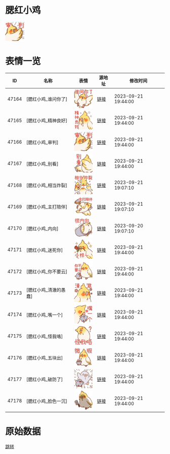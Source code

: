 # 腮红小鸡

<img src="./cover.png" height="60" alt="cover" />

# 表情一览

|ID|名称|表情|源地址|修改时间|
|----|----|----|----|----|
|47164|[腮红小鸡_谁问你了]|<img src="./pic/047164_%5B腮红小鸡_谁问你了%5D.png" height="60" alt="谁问你了"/>|[链接](https://i0.hdslb.com/bfs/garb/4deec39490b4ce61a1eb3e61a445fe299d4e0436.png)|2023-09-21 19:44:00|
|47165|[腮红小鸡_精神良好]|<img src="./pic/047165_%5B腮红小鸡_精神良好%5D.png" height="60" alt="精神良好"/>|[链接](https://i0.hdslb.com/bfs/garb/7ab3ff3f9df6e91eb0f621950313fa3072ec73ad.png)|2023-09-21 19:44:00|
|47166|[腮红小鸡_审判]|<img src="./pic/047166_%5B腮红小鸡_审判%5D.png" height="60" alt="审判"/>|[链接](https://i0.hdslb.com/bfs/garb/2e8f29f7e4eb380eaa95e0e801126d034dd94dbc.png)|2023-09-21 19:44:00|
|47167|[腮红小鸡_别看]|<img src="./pic/047167_%5B腮红小鸡_别看%5D.png" height="60" alt="别看"/>|[链接](https://i0.hdslb.com/bfs/garb/f57f03b2172c480a8148864a01ee32f7876cc71f.png)|2023-09-21 19:44:00|
|47168|[腮红小鸡_相当炸裂]|<img src="./pic/047168_%5B腮红小鸡_相当炸裂%5D.png" height="60" alt="相当炸裂"/>|[链接](https://i0.hdslb.com/bfs/garb/83857eff43192eadd7efb4cd8d0e8cded745c314.png)|2023-09-21 19:07:10|
|47169|[腮红小鸡_主打陪伴]|<img src="./pic/047169_%5B腮红小鸡_主打陪伴%5D.png" height="60" alt="主打陪伴"/>|[链接](https://i0.hdslb.com/bfs/garb/2e23dfaf53efe52a0b193cc1c42f0c472ab0751a.png)|2023-09-21 19:07:10|
|47170|[腮红小鸡_内向]|<img src="./pic/047170_%5B腮红小鸡_内向%5D.png" height="60" alt="内向"/>|[链接](https://i0.hdslb.com/bfs/garb/6f12f181f62fde40080aa5ff0fb3d5d45223c35a.png)|2023-09-20 19:07:10|
|47171|[腮红小鸡_迷死你]|<img src="./pic/047171_%5B腮红小鸡_迷死你%5D.png" height="60" alt="迷死你"/>|[链接](https://i0.hdslb.com/bfs/garb/800a908082762a5c70c4d6b1276717b88a8c81b1.png)|2023-09-21 19:44:00|
|47172|[腮红小鸡_你不要云]|<img src="./pic/047172_%5B腮红小鸡_你不要云%5D.png" height="60" alt="你不要云"/>|[链接](https://i0.hdslb.com/bfs/garb/9a570a8090f443fc91354d6dc44ddb1732359a44.png)|2023-09-21 19:44:00|
|47173|[腮红小鸡_清澈的愚蠢]|<img src="./pic/047173_%5B腮红小鸡_清澈的愚蠢%5D.png" height="60" alt="清澈的愚蠢"/>|[链接](https://i0.hdslb.com/bfs/garb/406c09e404ab67737a1af25c6c4559dd777c1e65.png)|2023-09-21 19:44:00|
|47174|[腮红小鸡_嘴一个]|<img src="./pic/047174_%5B腮红小鸡_嘴一个%5D.png" height="60" alt="嘴一个"/>|[链接](https://i0.hdslb.com/bfs/garb/8919736938262ee9f77cda2a179f2e40f242ea00.png)|2023-09-21 19:44:00|
|47175|[腮红小鸡_怪我咯]|<img src="./pic/047175_%5B腮红小鸡_怪我咯%5D.png" height="60" alt="怪我咯"/>|[链接](https://i0.hdslb.com/bfs/garb/14733646a4011d7de659b44efe8e48bcd7854b69.png)|2023-09-21 19:44:00|
|47176|[腮红小鸡_五块出]|<img src="./pic/047176_%5B腮红小鸡_五块出%5D.png" height="60" alt="五块出"/>|[链接](https://i0.hdslb.com/bfs/garb/85de5c6f5dcbe9b04559f1d41fb99b750bbddfb9.png)|2023-09-21 19:44:00|
|47177|[腮红小鸡_破防了]|<img src="./pic/047177_%5B腮红小鸡_破防了%5D.png" height="60" alt="破防了"/>|[链接](https://i0.hdslb.com/bfs/garb/a7c67b0779998f1ffc3d951c404fcf646765568c.png)|2023-09-21 19:44:00|
|47178|[腮红小鸡_脸色一沉]|<img src="./pic/047178_%5B腮红小鸡_脸色一沉%5D.png" height="60" alt="脸色一沉"/>|[链接](https://i0.hdslb.com/bfs/garb/2b7b9c1b86093a8d889039b6c64cbc3a708703b6.png)|2023-09-21 19:44:00|

# 原始数据

[跳转](./raw.json)

